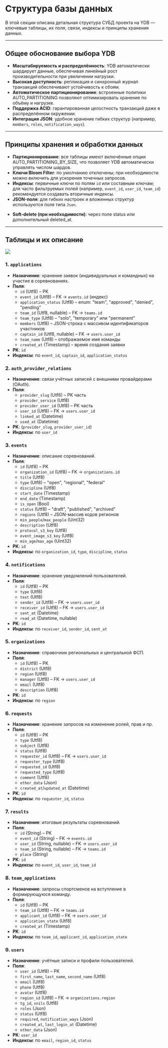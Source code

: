 # Структура базы данных

В этой секции описана детальная структура СУБД проекта на YDB — ключевые таблицы, их поля, связи, индексы и принципы хранения данных.

---

## Общее обоснование выбора YDB

- **Масштабируемость и распределённость**: YDB автоматически шардирует данные, обеспечивая линейный рост производительности при увеличении нагрузки.
- **Высокая доступность**: репликация и синхронный журнал транзакций обеспечивают устойчивость к сбоям.
- **Автоматическое партиционирование**: встроенные политики AUTO_PARTITIONING позволяют оптимизировать хранение по объёму и нагрузке.
- **Поддержка ACID**: гарантированная целостность транзакций даже в распределённом окружении.
- **Интеграция JSON**: удобное хранение гибких структур (например, `members`, `roles`, `notification_ways`).

---

## Принципы хранения и обработки данных

- **Партиционирование**: все таблицы имеют включённые опции AUTO_PARTITIONING_BY_SIZE, что позволяет YDB автоматически управлять числом шардов.
- **Ключи Bloom Filter**: по умолчанию отключены; при необходимости можно включить для ускорения точечных запросов.
- **Индексы**: первичные ключи по полям `id` или составным ключам; для часто фильтруемых полей (например, `event_id`, `user_id`, `team_id`) рекомендуется создавать вторичные индексы.
- **JSON-поля**: для гибких настроек и вложенных структур используются поля типа `Json`.
<!-- - **Типы времени**: `Timestamp` для отметок создания, `Datetime` для логов аудита и чтения. -->
- **Soft‑delete (при необходимости)**: через поле status или дополнительный deleted_at.

---

## Таблицы и их описание

[![](https://img.plantuml.biz/plantuml/svg/bLLBRjim4DqBq1s8R0eKSDP5La6HRhfCsxKmaCOk0Oeao74AD_8PUePUePls6EwDElh46bAAasuCSVY6yzwR8NqR2GBjMwC-tD-LHLcW9Kq7jOyOedei2wNU3ejAD-f6VQ7jkpwssVI_MnqYLHPQ55i6bh68jRDD7iKMj15h_zLPkGyFmEH48E1EEvio2SvWvFN7w6o_jexqLjT0FV8R7EGUQwLz5CbrG21iAY0Etl4dwHRBuYYC66kUhLXn8L4bKrtOWTNV1ogN3cXqfA1hMYWLWHOix30ywvwiYm_ySQcW99QwoVb6je0ENYwPQQszqKcRXWcg6dQFWv_PG0wqVg38FL-BwrWvZxsyzywPbSv8DOJGljf-dideKqarU0ATw9J7WsSzzOiz6ZpDl69YBvPIia1rUG25Hxa1rIjfBZbDYJdvd1N-9wc0SM-o8Vl4KsntgvxDM_DRCiTcrdFC6wXHH8RYRzJfv-dNtn-dtwS_PJ6-KSVk-hfxFD_J6tLrVYQkoYAzWnDskY0CpMu29qnx4pAndV5FaXWupkKpk4bH3bksCi4cWdBOF5mvSlLKsNTEUEhNiTjikauu81HbcB46GwQMBH6ZjaJ2BTzv_ZVv1m00)](https://editor.plantuml.com/uml/bLLBRjim4DqBq1s8R0eKSDP5La6HRhfCsxKmaCOk0Oeao74AD_8PUePUePls6EwDElh46bAAasuCSVY6yzwR8NqR2GBjMwC-tD-LHLcW9Kq7jOyOedei2wNU3ejAD-f6VQ7jkpwssVI_MnqYLHPQ55i6bh68jRDD7iKMj15h_zLPkGyFmEH48E1EEvio2SvWvFN7w6o_jexqLjT0FV8R7EGUQwLz5CbrG21iAY0Etl4dwHRBuYYC66kUhLXn8L4bKrtOWTNV1ogN3cXqfA1hMYWLWHOix30ywvwiYm_ySQcW99QwoVb6je0ENYwPQQszqKcRXWcg6dQFWv_PG0wqVg38FL-BwrWvZxsyzywPbSv8DOJGljf-dideKqarU0ATw9J7WsSzzOiz6ZpDl69YBvPIia1rUG25Hxa1rIjfBZbDYJdvd1N-9wc0SM-o8Vl4KsntgvxDM_DRCiTcrdFC6wXHH8RYRzJfv-dNtn-dtwS_PJ6-KSVk-hfxFD_J6tLrVYQkoYAzWnDskY0CpMu29qnx4pAndV5FaXWupkKpk4bH3bksCi4cWdBOF5mvSlLKsNTEUEhNiTjikauu81HbcB46GwQMBH6ZjaJ2BTzv_ZVv1m00)

### 1. `applications`
- **Назначение**: хранение заявок (индивидуальных и командных) на участие в соревнованиях.
- **Поля**:
  - `id` (Utf8) – PK
  - `event_id` (Utf8) – FK → `events.id` (индекс)
  - `application_status` (Utf8) – enum: \"team\", \"approved\", \"denied\", \"pending\"
  - `team_id` (Utf8, nullable) – FK → `teams.id`
  - `team_type` (Utf8) – \"solo\", \"temporary\" или \"permanent\"
  - `members` (Utf8) – JSON-строка с массивом идентификаторов участников
  - `captain_id` (Utf8, nullable) – FK → `users.user_id`
  - `team_name` (Utf8) – отображаемое имя команды
  - `created_at` (Timestamp) – время создания заявки
- **PK**: `id`
- **Индексы**: по `event_id`, `captain_id`, `application_status`

### 2. `auth_provider_relations`
- **Назначение**: связи учётных записей с внешними провайдерами (OAuth).
- **Поля**:
  - `provider_slug` (Utf8) – PK часть
  - `provider_service` (Utf8)
  - `provider_user_id` (Utf8) – PK часть
  - `user_id` (Utf8) – FK → `users.user_id`
  - `linked_at` (Datetime)
  - `used_at` (Datetime)
- **PK**: (`provider_slug`, `provider_user_id`)
- **Индексы**: по `user_id`

### 3. `events`
- **Назначение**: описание соревнований.
- **Поля**:
  - `id` (Utf8) – PK
  - `organization_id` (Utf8) – FK → `organizations.id`
  - `title` (Utf8)
  - `type` (Utf8) – \"open\", \"regional\", \"federal\"
  - `discipline` (Utf8)
  - `start_date` (Timestamp)
  - `end_date` (Timestamp)
  - `is_open` (Bool)
  - `status` (Utf8) – \"draft\", \"published\", \"archived\"
  - `regions` (Utf8) – JSON-массив кодов регионов
  - `min_people`/`max_people` (Uint32)
  - `description` (Utf8)
  - `protocol_s3_key` (Utf8)
  - `event_image_s3_key` (Utf8)
  - `min_age`/`max_age` (Uint32)
- **PK**: `id`
- **Индексы**: по `organization_id`, `type`, `discipline`, `status`

### 4. `notifications`
- **Назначение**: хранение уведомлений пользователей.
- **Поля**:
  - `id` (Utf8) – PK
  - `type` (Utf8)
  - `text` (Utf8)
  - `sender_id` (Utf8) – FK → `users.user_id`
  - `receiver_id` (Utf8) – FK → `users.user_id`
  - `sent_at` (Datetime)
  - `read_at` (Datetime, nullable)
- **PK**: `id`
- **Индексы**: по `receiver_id`, `sender_id`, `sent_at`

### 5. `organizations`
- **Назначение**: справочник региональных и центральной ФСП.
- **Поля**:
  - `id` (Utf8) – PK
  - `district` (Utf8)
  - `region` (Utf8)
  - `manager` (Utf8) – FK → `users.user_id`
  - `email` (Utf8)
  - `description` (Utf8)
- **PK**: `id`
- **Индексы**: по `region`

### 6. `requests`
- **Назначение**: хранение запросов на изменение ролей, прав и пр.
- **Поля**:
  - `id` (Utf8) – PK
  - `type` (Utf8)
  - `subject` (Utf8)
  - `status` (Utf8)
  - `requester_id` (Utf8) – FK → `users.user_id`
  - `requester_type` (Utf8)
  - `requested_id` (Utf8)
  - `requested_type` (Utf8)
  - `comment` (Utf8)
  - `other_data` (Json)
  - `created_at`/`updated_at` (Datetime)
- **PK**: `id`
- **Индексы**: по `requester_id`, `status`

### 7. `results`
- **Назначение**: итоговые результаты соревнований.
- **Поля**:
  - `id` (String) – PK
  - `event_id` (String) – FK → `events.id`
  - `user_id` (String, nullable) – FK → `users.user_id`
  - `team_id` (String, nullable) – FK → `teams.id`
  - `place` (String)
- **PK**: `id`
- **Индексы**: по `event_id`, `user_id`, `team_id`

### 8. `team_applications`
- **Назначение**: запросы спортсменов на вступление в формирующуюся команду.
- **Поля**:
  - `id` (Utf8) – PK
  - `team_id` (Utf8) – FK → `teams.id`
  - `applicant_id` (Utf8) – FK → `users.user_id`
  - `application_state` (Utf8)
  - `created_at` (Timestamp)
- **PK**: `id`
- **Индексы**: по `team_id`, `applicant_id`, `application_state`

### 9. `users`
- **Назначение**: учётные записи и профили пользователей.
- **Поля**:
  - `user_id` (Utf8) – PK
  - `first_name`, `last_name`, `second_name` (Utf8)
  - `email` (Utf8)
  - `phone` (Utf8)
  - `avatar` (Utf8)
  - `region_id` (Utf8) – FK → `organizations.region`
  - `tg_id`, `snils` (Utf8)
  - `roles` (Json)
  - `status` (Utf8)
  - `required`, `notification_ways` (Json)
  - `created_at`, `last_login_at` (Datetime)
  - `other_data` (Json)
- **PK**: `user_id`
- **Индексы**: по `email`, `region_id`, `status`

